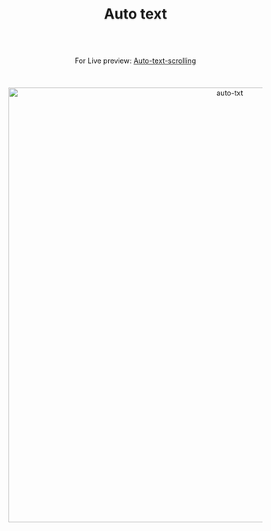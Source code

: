 <h1 align="center">Auto text </h1><br>
<br>
<p align="center">
For Live preview: <a href="https://ash-win-n.github.io/auto-text-effect/">Auto-text-scrolling</a></p><br>

<p align="center">

<img width="862" alt="auto-txt" src="https://user-images.githubusercontent.com/70138036/186636264-10f71412-f8f9-448d-bb2e-067038d026fd.png">


</p>
